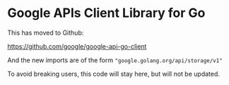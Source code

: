 # Google APIs Client Library for Go #

This has moved to Github:

https://github.com/google/google-api-go-client

And the new imports are of the form `"google.golang.org/api/storage/v1"`

To avoid breaking users, this code will stay here, but will not be updated.